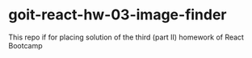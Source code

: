 # goit-react-hw-03-image-finder
This repo if for placing solution of the third (part II) homework of React Bootcamp
